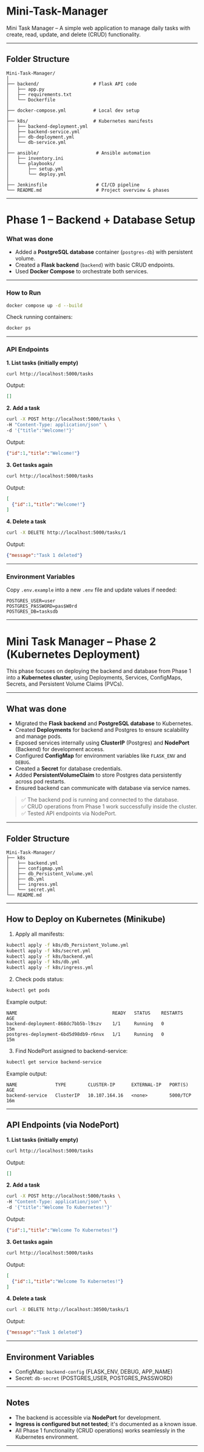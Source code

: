 # Mini-Task-Manager
Mini Task Manager – A simple web application to manage daily tasks with create, read, update, and delete (CRUD) functionality.

---

## Folder Structure

```
Mini-Task-Manager/
│
├── backend/                    # Flask API code
│   ├── app.py
│   ├── requirements.txt
│   └── Dockerfile
│
├── docker-compose.yml          # Local dev setup
│
├── k8s/                        # Kubernetes manifests
│   ├── backend-deployment.yml
│   ├── backend-service.yml
│   ├── db-deployment.yml
│   └── db-service.yml
│
├── ansible/                     # Ansible automation
│   ├── inventory.ini
│   └── playbooks/
│       ├── setup.yml
│       └── deploy.yml
│
├── Jenkinsfile                  # CI/CD pipeline
└── README.md                    # Project overview & phases
```

---

# Phase 1 – Backend + Database Setup

### What was done

* Added a **PostgreSQL database** container (`postgres-db`) with persistent volume.
* Created a **Flask backend** (`backend`) with basic CRUD endpoints.
* Used **Docker Compose** to orchestrate both services.

---


### How to Run

```bash
docker compose up -d --build
```

Check running containers:

```bash
docker ps
```

---

### API Endpoints

**1. List tasks (initially empty)**

```bash
curl http://localhost:5000/tasks
```

Output:

```json
[]
```

**2. Add a task**

```bash
curl -X POST http://localhost:5000/tasks \
-H "Content-Type: application/json" \
-d '{"title":"Welcome!"}'
```

Output:

```json
{"id":1,"title":"Welcome!"}
```

**3. Get tasks again**

```bash
curl http://localhost:5000/tasks
```

Output:

```json
[
  {"id":1,"title":"Welcome!"}
]
```

**4. Delete a task**

```bash
curl -X DELETE http://localhost:5000/tasks/1
```

Output:

```json
{"message":"Task 1 deleted"}
```

---

### Environment Variables

Copy `.env.example` into a new `.env` file and update values if needed:

```env
POSTGRES_USER=user
POSTGRES_PASSWORD=pas$W0rd
POSTGRES_DB=tasksdb
```

---



# Mini Task Manager – Phase 2 (Kubernetes Deployment)

This phase focuses on deploying the backend and database from Phase 1 into a **Kubernetes cluster**, using Deployments, Services, ConfigMaps, Secrets, and Persistent Volume Claims (PVCs).

---

## What was done

- Migrated the **Flask backend** and **PostgreSQL database** to Kubernetes.
- Created **Deployments** for backend and Postgres to ensure scalability and manage pods.
- Exposed services internally using **ClusterIP** (Postgres) and **NodePort** (Backend) for development access.
- Configured **ConfigMap** for environment variables like `FLASK_ENV` and `DEBUG`.
- Created a **Secret** for database credentials.
- Added **PersistentVolumeClaim** to store Postgres data persistently across pod restarts.
- Ensured backend can communicate with database via service names.

> ✅ The backend pod is running and connected to the database.  
> ✅ CRUD operations from Phase 1 work successfully inside the cluster.  
> ✅ Tested API endpoints via NodePort.

---

## Folder Structure

```
Mini-Task-Manager/
├── k8s
│   ├── backend.yml
│   ├── configmap.yml
│   ├── db_Persistent_Volume.yml
│   ├── db.yml
│   ├── ingress.yml
│   └── secret.yml
└── README.md
````

---

## How to Deploy on Kubernetes (Minikube)

1. Apply all manifests:

```bash
kubectl apply -f k8s/db_Persistent_Volume.yml
kubectl apply -f k8s/secret.yml
kubectl apply -f k8s/backend.yml
kubectl apply -f k8s/db.yml
kubectl apply -f k8s/ingress.yml
````

2. Check pods status:

```bash
kubectl get pods
```

Example output:

```
NAME                                   READY   STATUS    RESTARTS   AGE
backend-deployment-868dc7bb5b-l9szv    1/1     Running   0          15m
postgres-deployment-6bd5d98db9-r6nvx   1/1     Running   0          15m
```

3. Find NodePort assigned to backend-service:

```bash
kubectl get service backend-service
```

Example output:

```
NAME              TYPE        CLUSTER-IP      EXTERNAL-IP   PORT(S)    AGE
backend-service   ClusterIP   10.107.164.16   <none>        5000/TCP   16m
```

---

## API Endpoints (via NodePort)

**1. List tasks (initially empty)**

```bash
curl http://localhost:5000/tasks
```

Output:

```json
[]
```

**2. Add a task**

```bash
curl -X POST http://localhost:5000/tasks \
-H "Content-Type: application/json" \
-d '{"title":"Welcome To Kubernetes!"}'
```

Output:

```json
{"id":1,"title":"Welcome To Kubernetes!"}
```

**3. Get tasks again**

```bash
curl http://localhost:5000/tasks
```

Output:

```json
[
  {"id":1,"title":"Welcome To Kubernetes!"}
]
```

**4. Delete a task**

```bash
curl -X DELETE http://localhost:30500/tasks/1
```

Output:

```json
{"message":"Task 1 deleted"}
```

---

## Environment Variables

* ConfigMap: `backend-config` (FLASK\_ENV, DEBUG, APP\_NAME)
* Secret: `db-secret` (POSTGRES\_USER, POSTGRES\_PASSWORD)

---

## Notes

* The backend is accessible via **NodePort** for development.
* **Ingress is configured but not tested**; it's documented as a known issue.
* All Phase 1 functionality (CRUD operations) works seamlessly in the Kubernetes environment.

---
